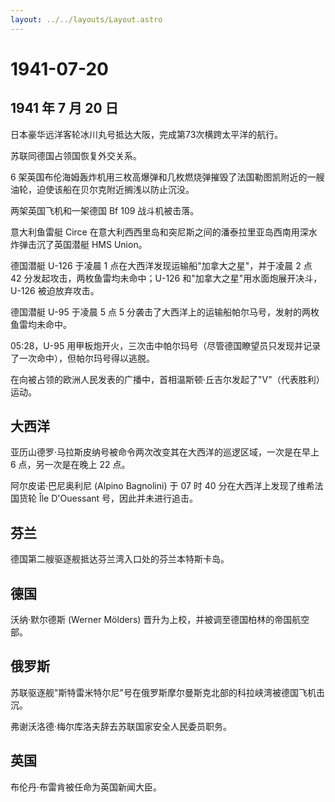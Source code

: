 ```yaml
---
layout: ../../layouts/Layout.astro
---
```


# 1941-07-20

## 1941 年 7 月 20 日

日本豪华远洋客轮冰川丸号抵达大阪，完成第73次横跨太平洋的航行。

苏联同德国占领国恢复外交关系。

6
架英国布伦海姆轰炸机用三枚高爆弹和几枚燃烧弹摧毁了法国勒图凯附近的一艘油轮，迫使该船在贝尔克附近搁浅以防止沉没。

两架英国飞机和一架德国 Bf 109 战斗机被击落。

意大利鱼雷艇 Circe
在意大利西西里岛和突尼斯之间的潘泰拉里亚岛西南用深水炸弹击沉了英国潜艇
HMS Union。

德国潜艇 U-126 于凌晨 1 点在大西洋发现运输船"加拿大之星"，并于凌晨 2 点
42 分发起攻击，两枚鱼雷均未命中；U-126
和"加拿大之星"用水面炮展开决斗，U-126 被迫放弃攻击。

德国潜艇 U-95 于凌晨 5 点 5
分袭击了大西洋上的运输船帕尔马号，发射的两枚鱼雷均未命中。

05:28，U-95
用甲板炮开火，三次击中帕尔玛号（尽管德国瞭望员只发现并记录了一次命中），但帕尔玛号得以逃脱。

在向被占领的欧洲人民发表的广播中，首相温斯顿·丘吉尔发起了"V"（代表胜利）运动。

## 大西洋

亚历山德罗·马拉斯皮纳号被命令两次改变其在大西洋的巡逻区域，一次是在早上
6 点，另一次是在晚上 22 点。

阿尔皮诺·巴尼奥利尼 (Alpino Bagnolini) 于 07 时 40
分在大西洋上发现了维希法国货轮 Île D\'Ouessant 号，因此并未进行追击。

## 芬兰

德国第二艘驱逐舰抵达芬兰湾入口处的芬兰本特斯卡岛。

## 德国

沃纳·默尔德斯 (Werner Mölders)
晋升为上校，并被调至德国柏林的帝国航空部。

## 俄罗斯

苏联驱逐舰"斯特雷米特尔尼"号在俄罗斯摩尔曼斯克北部的科拉峡湾被德国飞机击沉。

弗谢沃洛德·梅尔库洛夫辞去苏联国家安全人民委员职务。

## 英国

布伦丹·布雷肯被任命为英国新闻大臣。